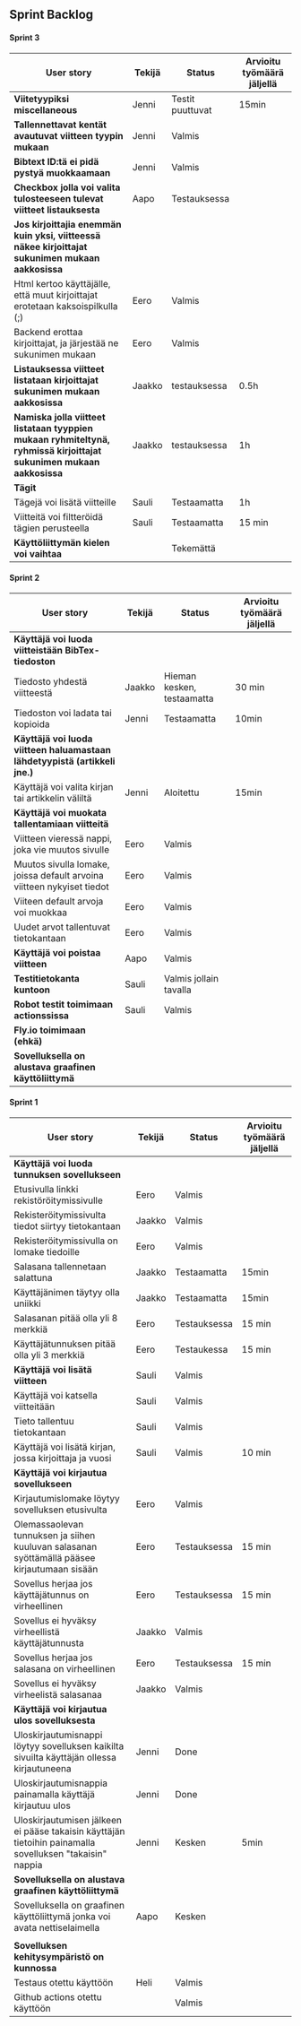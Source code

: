 ## Sprint Backlog

#### Sprint 3

| **User story**  | **Tekijä**  | **Status**  |  **Arvioitu työmäärä jäljellä** |
|---|---|---|---|
|  **Viitetyypiksi miscellaneous**    | Jenni | Testit puuttuvat | 15min |
| **Tallennettavat kentät avautuvat viitteen tyypin mukaan**  | Jenni  | Valmis  |   |
|  **Bibtext ID:tä ei pidä pystyä muokkaamaan**    | Jenni  | Valmis |  |
|  **Checkbox jolla voi valita tulosteeseen tulevat viitteet listauksesta**    | Aapo | Testauksessa |  |
|  **Jos kirjoittajia enemmän kuin yksi, viitteessä näkee kirjoittajat sukunimen mukaan aakkosissa**    |   |   |   |
| Html kertoo käyttäjälle, että muut kirjoittajat erotetaan kaksoispilkulla (;)  | Eero  | Valmis  |   |
| Backend erottaa kirjoittajat, ja järjestää ne sukunimen mukaan | Eero | Valmis |  |
|  **Listauksessa viitteet listataan kirjoittajat sukunimen mukaan aakkosissa**  | Jaakko  | testauksessa  | 0.5h |
|  **Namiska jolla viitteet listataan tyyppien mukaan ryhmiteltynä, ryhmissä kirjoittajat sukunimen mukaan aakkosissa**    |  Jaakko | testauksessa  | 1h |
|  **Tägit**    |
| Tägejä voi lisätä viitteille  | Sauli | Testaamatta | 1h |
| Viitteitä voi filtteröidä tägien perusteella  | Sauli | Testaamatta | 15 min  |
|  **Käyttöliittymän kielen voi vaihtaa**    |  | Tekemättä |

#### Sprint 2

| **User story**                       | **Tekijä** | **Status**     | **Arvioitu työmäärä jäljellä** |
| ------------------------------------ | ---------- | -------------- | ------------------------------ |
| **Käyttäjä voi luoda viitteistään BibTex-tiedoston**   |       |        |       |
| Tiedosto yhdestä viitteestä          | Jaakko   | Hieman kesken, testaamatta | 30 min               |
| Tiedoston voi ladata tai kopioida    | Jenni      | Testaamatta              | 10min                |
| **Käyttäjä voi luoda viitteen haluamastaan lähdetyypistä (artikkeli jne.)** |    |    |   |
| Käyttäjä voi valita kirjan tai artikkelin väliltä   | Jenni      | Aloitettu  | 15min  |
| **Käyttäjä voi muokata tallentamiaan viitteitä**     |  |   |  |
|Viitteen vieressä nappi, joka vie muutos sivulle | Eero | Valmis | |
| Muutos sivulla lomake, joissa default arvoina viitteen nykyiset tiedot | Eero | Valmis | |
| Viiteen default arvoja voi muokkaa | Eero | Valmis | |
| Uudet arvot tallentuvat tietokantaan | Eero | Valmis | |
| **Käyttäjä voi poistaa viitteen** | Aapo | Valmis | |
| **Testitietokanta kuntoon** | Sauli | Valmis jollain tavalla| |
| **Robot testit toimimaan actionssissa** | Sauli | Valmis | |
| **Fly.io toimimaan (ehkä)** |  |   |  |
| **Sovelluksella on alustava graafinen käyttöliittymä** | | | |

#### Sprint 1

| **User story**                                | **Tekijä** | **Status**   | **Arvioitu työmäärä jäljellä** |
| ----------------------------------------------| ---------- | ------------ | ------------------------------ |
| **Käyttäjä voi luoda tunnuksen sovellukseen**       |   |   |   |
| Etusivulla linkki rekistöröitymissivulle      | Eero       | Valmis       |                                |
| Rekisteröitymissivulta tiedot siirtyy tietokantaan  | Jaakko     | Valmis       |                                |
| Rekisteröitymissivulla on lomake tiedoille          | Eero       | Valmis       |                                |
| Salasana tallennetaan salattuna                     | Jaakko     | Testaamatta  | 15min                          |
| Käyttäjänimen täytyy olla uniikki                   | Jaakko     | Testaamatta  | 15min                          |
| Salasanan pitää olla yli 8 merkkiä                  | Eero       | Testauksessa | 15 min                         |
| Käyttäjätunnuksen pitää olla yli 3 merkkiä          | Eero       | Testaukessa  | 15 min                         |
| **Käyttäjä voi lisätä viitteen**                    | Sauli      | Valmis       |                                |
| Käyttäjä voi katsella viitteitään                   | Sauli      | Valmis       |                                |
| Tieto tallentuu tietokantaan                        | Sauli      | Valmis       |                                |
| Käyttäjä voi lisätä kirjan, jossa kirjoittaja ja vuosi | Sauli      | Valmis       | 10 min |
| **Käyttäjä voi kirjautua sovellukseen**             |            |              |                                |
| Kirjautumislomake löytyy sovelluksen etusivulta     | Eero       | Valmis       |                                |
| Olemassaolevan tunnuksen ja siihen kuuluvan salasanan syöttämällä pääsee kirjautumaan sisään | Eero | Testauksessa | 15 min |
| Sovellus herjaa jos käyttäjätunnus on virheellinen  | Eero       | Testauksessa | 15 min                         |
| Sovellus ei hyväksy virheellistä käyttäjätunnusta   | Jaakko     | Valmis       |                                |
| Sovellus herjaa jos salasana on virheellinen        | Eero       | Testauksessa | 15 min                         |
| Sovellus ei hyväksy virheelistä salasanaa           | Jaakko     | Valmis       |                                |
| **Käyttäjä voi kirjautua ulos sovelluksesta**       |            |              |                                |
| Uloskirjautumisnappi löytyy sovelluksen kaikilta sivuilta käyttäjän ollessa kirjautuneena | Jenni | Done |      |
| Uloskirjautumisnappia painamalla käyttäjä kirjautuu ulos              | Jenni      | Done         |              |
| Uloskirjautumisen jälkeen ei pääse takaisin käyttäjän tietoihin painamalla sovelluksen "takaisin" nappia | Jenni | Kesken| 5min  |
| **Sovelluksella on alustava graafinen käyttöliittymä**                |            |              |   |
| Sovelluksella on graafinen käyttöliittymä jonka voi avata nettiselaimella | Aapo   | Kesken       |               |
|                                                                       |            |              |               |
| **Sovelluksen kehitysympäristö on kunnossa**                          |            |              |   |
| Testaus otettu käyttöön                                               | Heli       | Valmis       |               |
| Github actions otettu käyttöön                                        |            | Valmis       |               |
